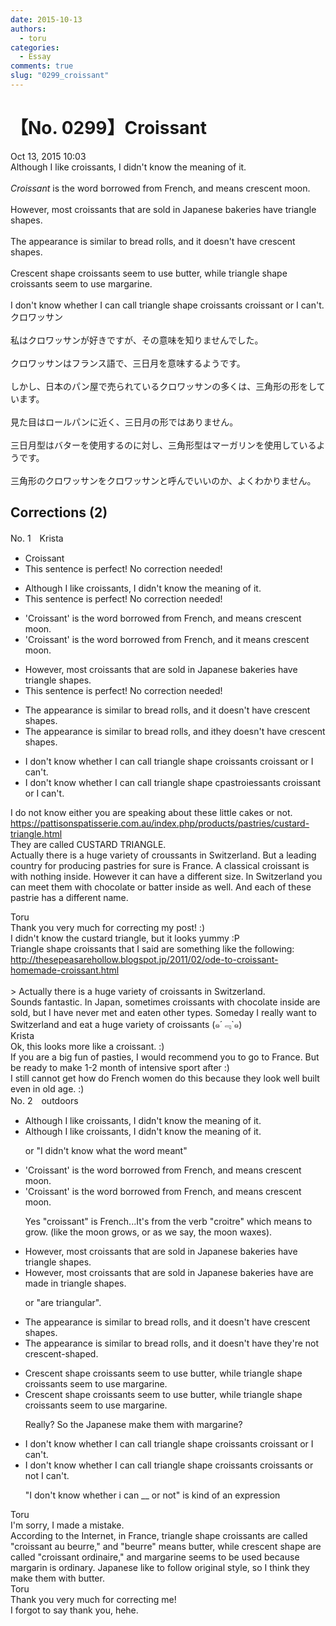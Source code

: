 ```yaml
---
date: 2015-10-13
authors:
  - toru
categories:
  - Essay
comments: true
slug: "0299_croissant"
---
```


# 【No. 0299】Croissant
<div class="date">Oct 13, 2015 10:03</div>
<div id="post"><div id="body_show_ori">
Although I like croissants, I didn't know the meaning of it.<br/><br/><em>Croissant</em> is the word borrowed from French, and means crescent moon.<br/><br/>However, most croissants that are sold in Japanese bakeries have triangle shapes.<br/><br/>The appearance is similar to bread rolls, and it doesn't have crescent shapes.<br/><br/>Crescent shape croissants seem to use butter, while triangle shape croissants seem to use margarine.<br/><br/>I don't know whether I can call triangle shape croissants croissant or I can't.
</div></div>

<!-- more -->

<div id="post_ja"><div id="body_show_mo">
クロワッサン<br/><br/>私はクロワッサンが好きですが、その意味を知りませんでした。<br/><br/>クロワッサンはフランス語で、三日月を意味するようです。<br/><br/>しかし、日本のパン屋で売られているクロワッサンの多くは、三角形の形をしています。<br/><br/>見た目はロールパンに近く、三日月の形ではありません。<br/><br/>三日月型はバターを使用するのに対し、三角形型はマーガリンを使用しているようです。<br/><br/>三角形のクロワッサンをクロワッサンと呼んでいいのか、よくわかりません。
</div></div>

## Corrections (2)
<div id="block"><div class="first_name"> No. 1　<span class="just_name">Krista</span></div><div id="block2">
<ul class="correction_field">
<li class="incorrect">Croissant</li>
<li class="corrected perfect">This sentence is perfect! No correction needed!</li>
</ul>
<ul class="correction_field">
<li class="incorrect">Although I like croissants, I didn't know the meaning of it.</li>
<li class="corrected perfect">This sentence is perfect! No correction needed!</li>
</ul>
<ul class="correction_field">
<li class="incorrect">'Croissant' is the word borrowed from French, and means crescent moon.</li>
<li class="corrected correct">
'Croissant' is the word borrowed from French, and <span class="f_red">it </span>means crescent moon.
</li>
</ul>
<ul class="correction_field">
<li class="incorrect">However, most croissants that are sold in Japanese bakeries have triangle shapes.</li>
<li class="corrected perfect">This sentence is perfect! No correction needed!</li>
</ul>
<ul class="correction_field">
<li class="incorrect">The appearance is similar to bread rolls, and it doesn't have crescent shapes.</li>
<li class="corrected correct">
The appearance is similar to bread rolls, and <span class="f_gray"><span class="sline">i</span></span>t<span class="f_red">hey</span> do<span class="f_gray"><span class="sline">es</span></span>n't have crescent shapes.
</li>
</ul>
<ul class="correction_field">
<li class="incorrect">I don't know whether I can call triangle shape croissants croissant or I can't.</li>
<li class="corrected correct">
I don't know whether I can call triangle shape <span class="f_gray"><span class="sline">c</span></span><span class="f_red">past</span>r<span class="f_gray"><span class="sline">o</span></span>i<span class="f_red">e</span>s<span class="f_gray"><span class="sline">sants</span></span> croissant or I can't.
</li>
</ul>
<p class="comment_small">
 I do not know either you are speaking about these little cakes or not.
 <br/>
 <a href="https://pattisonspatisserie.com.au/index.php/products/pastries/custard-triangle.html" target="_blank">
  https://pattisonspatisserie.com.au/index.php/products/pastries/custard-triangle.html
 </a>
 <br/>
 They are called CUSTARD TRIANGLE.
 <br/>
 Actually there is a huge variety of croussants in Switzerland. But a leading country for producing pastries for sure is France. A classical croissant is with nothing inside. However it can have a different size. In Switzerland you can meet them with chocolate or batter inside as well. And each of these pastrie has a different name.
</p>

</div><div class="name"><span class="just_name">Toru</span><br>
Thank you very much for correcting my post! :)<br/>I didn't know the custard triangle, but it looks yummy :P<br/>Triangle shape croissants that I said are something like the following:<br/><a href="http://thesepeasarehollow.blogspot.jp/2011/02/ode-to-croissant-homemade-croissant.html" target="_blank">http://thesepeasarehollow.blogspot.jp/2011/02/ode-to-croissant-homemade-croissant.html</a><br/><br/>&gt; Actually there is a huge variety of croissants in Switzerland.<br/>Sounds fantastic. In Japan, sometimes croissants with chocolate inside are sold, but I have never met and eaten other types. Someday I really want to Switzerland and eat a huge variety of croissants (๑´﹃`๑)
</div>
<div class="name"><span class="just_name">Krista</span><br>
Ok, this looks more like a croissant. :)<br/>If you are a big fun of pasties, I would recommend you to go to France. But be ready to make 1-2 month of intensive sport after :) <br/>I still cannot get how do French women do this because they look well built even in old age. :)
</div>
</div>
<div id="block"><div class="first_name"> No. 2　<span class="just_name">outdoors</span></div><div id="block2">
<ul class="correction_field">
<li class="incorrect">Although I like croissants, I didn't know the meaning of it.</li>
<li class="corrected correct">
Although I like croissants, I didn't know the meaning of it.
<p class="correction_comment">or "I didn't know what the word meant"</p>
</li>
</ul>
<ul class="correction_field">
<li class="incorrect">'Croissant' is the word borrowed from French, and means crescent moon.</li>
<li class="corrected correct">
'Croissant' is the word borrowed from French, and means crescent moon.
<p class="correction_comment">Yes "croissant" is French...It's from the verb "croitre" which means to grow. (like the moon grows, or as we say, the moon waxes).</p>
</li>
</ul>
<ul class="correction_field">
<li class="incorrect">However, most croissants that are sold in Japanese bakeries have triangle shapes.</li>
<li class="corrected correct">
However, most croissants that are sold in Japanese bakeries <span class="sline">have</span> <span class="f_blue">are made in </span>triangle shapes.
<p class="correction_comment">or "are triangular".</p>
</li>
</ul>
<ul class="correction_field">
<li class="incorrect">The appearance is similar to bread rolls, and it doesn't have crescent shapes.</li>
<li class="corrected correct">
The appearance is similar to bread rolls, and <span class="sline">it doesn't have</span> <span class="f_blue">they're not </span>crescent<span class="f_blue">-</span>shape<span class="f_blue">d</span>.
</li>
</ul>
<ul class="correction_field">
<li class="incorrect">Crescent shape croissants seem to use butter, while triangle shape croissants seem to use margarine.</li>
<li class="corrected correct">
Crescent shape croissants seem to use butter, while triangle shape croissants seem to use margarine.
<p class="correction_comment">Really? So the Japanese make them with margarine?</p>
</li>
</ul>
<ul class="correction_field">
<li class="incorrect">I don't know whether I can call triangle shape croissants croissant or I can't.</li>
<li class="corrected correct">
I don't know whether I can call triangle shape croissants croissant<span class="f_blue">s</span> or <span class="f_blue">not</span> <span class="sline">I can't</span>.
<p class="correction_comment">"I don't know whether i can __ or not" is kind of an expression</p>
</li>
</ul>
</div><div class="name"><span class="just_name">Toru</span><br>
I'm sorry, I made a mistake.<br/>According to the Internet, in France, triangle shape croissants are called "croissant au beurre," and "beurre" means butter, while crescent shape are called "croissant ordinaire," and margarine seems to be used because margarin is ordinary. Japanese like to follow original style, so I think they make them with butter.
</div>
<div class="name"><span class="just_name">Toru</span><br>
Thank you very much for correcting me!<br/>I forgot to say thank you, hehe.
</div>
</div>
